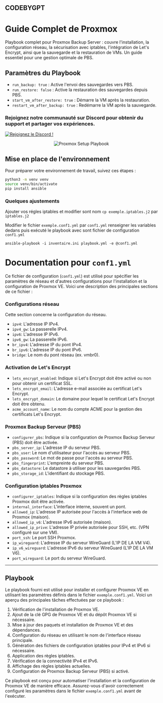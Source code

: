 ## CODEBYGPT

# Guide Complet de Proxmox

Playbook complet pour Proxmox Backup Server : couvre l'installation, la configuration réseau, la sécurisation avec iptables, l'intégration de Let's Encrypt, ainsi que la sauvegarde et la restauration de VMs. Un guide essentiel pour une gestion optimale de PBS.

## Paramètres du Playbook

- `run_backup: true` : Active l'envoi des sauvegardes vers PBS.
- `run_restore: false` : Active la restauration des sauvegardes depuis PBS.
- `start_vm_after_restore: true` : Démarre la VM après la restauration.
- `restart_vm_after_backup: true` : Redémarre la VM après la sauvegarde.

### Rejoignez notre communauté sur Discord pour obtenir du support et partager vos expériences.

[![Rejoignez le Discord !](https://img.shields.io/discord/347412941630341121?style=flat-square&logo=discord&colorB=7289DA)](https://discord.gg/rSfTxaW)

<p align="center">
  <img src="https://i.ibb.co/ZSwCpNd/DALL-E-2023-12-31-22-16-41-Une-repr-sentation-futuriste-et-sophistiqu-e-d-un-Proxmox-Setup-Playbook.png" alt="Proxmox Setup Playbook">
</p>

## Mise en place de l'environnement

Pour préparer votre environnement de travail, suivez ces étapes :

```bash
python3 -m venv venv
source venv/bin/activate
pip install ansible
```

### Quelques ajustements

Ajouter vos régles iptables et modifier sont nom `cp exemple.iptables.j2` par `iptables.j2`

Modifier le fichier `exemple.conf1.yml` par `conf1.yml` renseigner les variables dedans puis exécuté le playbook avec sont fichier de configuration `conf1.yml`
```
ansible-playbook -i inventaire.ini playbook.yml -e @conf1.yml
```

# Documentation pour `conf1.yml`

Ce fichier de configuration (`conf1.yml`) est utilisé pour spécifier les paramètres de réseau et d'autres configurations pour l'installation et la configuration de Proxmox VE. Voici une description des principales sections de ce fichier :

### Configurations réseau

Cette section concerne la configuration du réseau.

- `ipv4`: L'adresse IP IPv4.
- `ipv4_gw`: La passerelle IPv4.
- `ipv6`: L'adresse IP IPv6.
- `ipv6_gw`: La passerelle IPv6.
- `br_ipv4`: L'adresse IP du pont IPv4.
- `br_ipv6`: L'adresse IP du pont IPv6.
- `bridge`: Le nom du pont réseau (ex. vmbr0).


### Activation de Let's Encrypt

- `lets_encrypt_enabled`: Indique si Let's Encrypt doit être activé ou non pour obtenir un certificat SSL.
- `lets_encrypt_email`: L'adresse e-mail associée au certificat Let's Encrypt.
- `lets_encrypt_domain`: Le domaine pour lequel le certificat Let's Encrypt doit être obtenu.
- `acme_account_name`: Le nom du compte ACME pour la gestion des certificats Let's Encrypt.

### Proxmox Backup Serveur (PBS)

- `configurer_pbs`: Indique si la configuration de Proxmox Backup Serveur (PBS) doit être activée.
- `pbs_server_ip`: L'adresse IP du serveur PBS.
- `pbs_user`: Le nom d'utilisateur pour l'accès au serveur PBS.
- `pbs_password`: Le mot de passe pour l'accès au serveur PBS.
- `pbs_fingerprint`: L'empreinte du serveur PBS.
- `pbs_datastore`: Le datastore à utiliser pour les sauvegardes PBS.
- `pbs_storage_id`: L'identifiant du stockage PBS.

### Configuration iptables Proxmox

- `configurer_iptables`: Indique si la configuration des règles iptables Proxmox doit être activée.
- `internal_interface`: L'interface interne, souvent un pont.
- `allowed_ip`: L'adresse IP autorisée pour l'accès à l'interface web de Proxmox (maison).
- `allowed_ip_v6`: L'adresse IPv6 autorisée (maison).
- `allowed_ip_prive`: L'adresse IP privée autorisée pour SSH, etc. (VPN configuré sur une VM).
- `port_ssh`: Le port SSH Proxmox.
- `ip_wireguard`: L'adresse IP du serveur WireGuard (L'IP DE LA VM V4).
- `ip_v6_wireguard`: L'adresse IPv6 du serveur WireGuard (L'IP DE LA VM V6).
- `port_wireguard`: Le port du serveur WireGuard.

---

## Playbook

Le playbook fourni est utilisé pour installer et configurer Proxmox VE en utilisant les paramètres définis dans le fichier `exemple.conf1.yml`. Voici un aperçu des principales tâches effectuées par ce playbook :

1. Vérification de l'installation de Proxmox VE.
2. Ajout de la clé GPG de Proxmox VE et du dépôt Proxmox VE si nécessaire.
3. Mise à jour des paquets et installation de Proxmox VE et des dépendances.
4. Configuration du réseau en utilisant le nom de l'interface réseau principale.
5. Génération des fichiers de configuration iptables pour IPv4 et IPv6 si nécessaire.
6. Application des règles iptables.
7. Vérification de la connectivité IPv4 et IPv6.
8. Affichage des règles iptables actuelles.
9. Configuration de Proxmox Backup Serveur (PBS) si activé.

Ce playbook est conçu pour automatiser l'installation et la configuration de Proxmox VE de manière efficace. Assurez-vous d'avoir correctement configuré les paramètres dans le fichier `exemple.conf1.yml` avant de l'exécuter.
